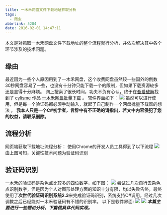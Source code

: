 ```yaml
---
title: 一木禾网盘文件下载地址抓取分析
tags:
  - 爬虫
abbrlink: 5284
date: 2016-02-01 14:47:11
---
```

本文是对抓取一木禾网盘文件下载地址的整个流程就行分析，并依次解决其中各个环节涉及的技术问题。
<!-- more -->
## 缘由
最近因为一些个人原因用到了一木禾网盘，这个收费网盘虽然较一些国外的倒数30秒网盘容易了一些，也没有十分钟只能下载一个的限制，但如果下载资源较多还是显得十分麻烦。
网上搜索了很长时间，功夫不负有心认，终于在[吾爱破解](https://www.52pojie.cn/forum.php)找到了 [cylisme](http://www.52pojie.cn/space-uid-126109.html) 作品 [一木禾网盘批量下载](http://www.52pojie.cn/thread-215719-1-1.html) 。
软件界面如下：
![](http://qiniucdn.wayneshao.com//20180218182211/20180218063130751.png)
虽然可以进行使用，但是每一个验证码都必须手动输入，就起了自己制作一个网盘批量下载器的想法 。
**我本人只是一个C#初学者，言辞中有不正确的请指出，若文中内容侵犯了您的权益，请联系删除。**
## 流程分析
网页端获取下载地址流程分析：
使用Chrome的开发人员工具得到了以下流程
![](http://qiniucdn.wayneshao.com//20180218182211/20180218063408396.png)
由上图可知，关键性技术问题为验证码识别
## 验证码识别
一木禾的验证码是杂色点比较多的四位数字，如下图：
![](http://qiniucdn.wayneshao.com//20180218182211/20180218083729794.png)
尝试过几次自行去杂色点识别数字，但是因为个人对图形处理方面的知识十分有限，均以失败告终，最终使用了**次世代验证码识别系统2.3**来完成验证码识别，系统支持C#调用，经过几次调教之后已经能对一木禾验证码有不错的识别率。
以下是软件界面:
![](http://qiniucdn.wayneshao.com//20180218182211/20180218083901347.png)
![](http://qiniucdn.wayneshao.com//20180218182211/20180218083907810.png)
***本篇主要进行一些理论分析，下篇做具体代码实现。***